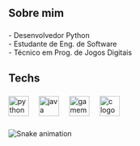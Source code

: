 <h2 align="left">Sobre mim</h2>

###

<p align="left">- Desenvolvedor Python<br>- Estudante de Eng. de Software<br>- Técnico em Prog. de Jogos Digitais</p>

###

<h2 align="left">Techs</h2>

###

<div align="left">
  <img src="https://skillicons.dev/icons?i=py" height="40" alt="python logo"  />
  <img width="12" />
  <img src="https://skillicons.dev/icons?i=java" height="40" alt="java logo"  />
  <img width="12" />
  <img src="https://skillicons.dev/icons?i=gamemakerstudio" height="40" alt="gamemakerstudio logo"  />
  <img width="12" />
  <img src="https://skillicons.dev/icons?i=c" height="40" alt="c logo"  />
</div>

###

<img src="https://raw.githubusercontent.com/calebefreitass/calebefreitass/output/snake.svg" alt="Snake animation" />

###
